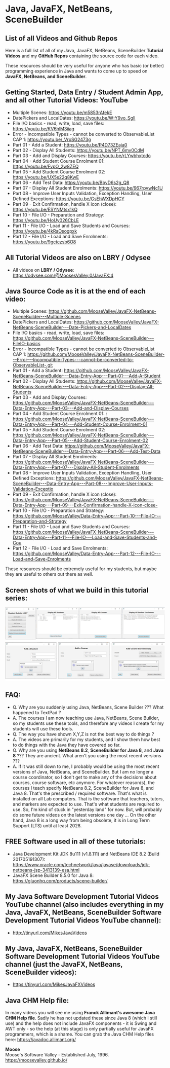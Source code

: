 # Java, JavaFX, NetBeans, SceneBuilder
## List of all Videos and Github Repos

Here is a full list of all of my Java, JavaFX, NetBeans, SceneBuilder
**Tutorial Videos** and my
**GitHub Repos** containing the source code for each video.

These resources
should be very useful for anyone who has basic (or better)
programming experience in Java and wants to come up to speed on
**JavaFX, NetBeans, and SceneBuilder**.

## Getting Started, Data Entry / Student Admin App, and all other Tutorial Videos: **YouTube**
* Multiple Scenes: https://youtu.be/m5853rAfekE
* DatePickers and LocalDates: https://youtu.be/W-Y9vo_SglI
* File I/O basics - read, write, load, save files: https://youtu.be/KV6hlM3iiag
* Error - Incompatible Types - cannot be converted to ObservableList CAP 1: https://youtu.be/_VroSG2473g
* Part 01 - Add a Student: https://youtu.be/P4D73ZEaja0
* Part 02 - Display All Students: https://youtu.be/NPT_6mv0CdM
* Part 03 - Add and Display Courses: https://youtu.be/rLYwbhxtcdo
* Part 04 - Add Student Course Enrolment 01: https://youtu.be/FvpO_2w8ZEQ
* Part 05 - Add Student Course Enrolment 02: https://youtu.be/UX5s22q8KwE
* Part 06 - Add Test Data: https://youtu.be/BbvD6s2g_Q8
* Part 07 - Display All Student Enrolments: https://youtu.be/967rpvwNc1U
* Part 08 - Improve User Inputs Validation, Exception Handling, User Defined Exceptions: https://youtu.be/GsEhWXDpHCY
* Part 09 - Exit Confirmation, handle X icon (close): https://youtu.be/ESYNMtsx1kQ
* Part 10 - File I/O - Preparation and Strategy: https://youtu.be/HoUy026CbLE
* Part 11 - File I/O - Load and Save Students and Courses: https://youtu.be/4kRaOsogpxk
* Part 12 - File I/O - Load and Save Enrolments: https://youtu.be/9gctczsb6O8

## All Tutorial Videos are also on **LBRY / Odysee**
* All videos on **LBRY / Odysee**: https://odysee.com/@MoosesValley:0/JavaFX:4

## Java Source Code as it is at the end of each video:
* Multiple Scenes: https://github.com/MooseValley/JavaFX-NetBeans-SceneBuilder---Multiple-Scenes
* DatePickers and LocalDates: https://github.com/MooseValley/JavaFX-NetBeans-SceneBuilder---Date-Pickers-and-LocalDates
* File I/O basics - read, write, load, save files: https://github.com/MooseValley/JavaFX-NetBeans-SceneBuilder---FileIO-basics
* Error - Incompatible Types - cannot be converted to ObservableList CAP 1: https://github.com/MooseValley/JavaFX-NetBeans-SceneBuilder---Error---Incompatible-Types---cannot-be-converted-to-ObservableList-.git
* Part 01 - Add a Student: https://github.com/MooseValley/JavaFX-NetBeans-SceneBuilder---Data-Entry-App---Part-01---Add-A-Student
* Part 02 - Display All Students: https://github.com/MooseValley/JavaFX-NetBeans-SceneBuilder---Data-Entry-App---Part-02---Display-All-Students
* Part 03 - Add and Display Courses: https://github.com/MooseValley/JavaFX-NetBeans-SceneBuilder---Data-Entry-App---Part-03---Add-and-Display-Courses
* Part 04 - Add Student Course Enrolment 01: : https://github.com/MooseValley/JavaFX-NetBeans-SceneBuilder---Data-Entry-App---Part-04---Add-Student-Course-Enrolment-01
* Part 05 - Add Student Course Enrolment 02: https://github.com/MooseValley/JavaFX-NetBeans-SceneBuilder---Data-Entry-App---Part-05---Add-Student-Course-Enrolment-02
* Part 06 - Add Test Data: https://github.com/MooseValley/JavaFX-NetBeans-SceneBuilder---Data-Entry-App---Part-06---Add-Test-Data
* Part 07 - Display All Student Enrolments: https://github.com/MooseValley/JavaFX-NetBeans-SceneBuilder---Data-Entry-App---Part-07---Display-All-Student-Enrolments
* Part 08 - Improve User Inputs Validation, Exception Handling, User Defined Exceptions: https://github.com/MooseValley/JavaFX-NetBeans-SceneBuilder---Data-Entry-App---Part-08---Improve-User-Inputs-Validation-Exceptio
* Part 09 - Exit Confirmation, handle X icon (close): https://github.com/MooseValley/JavaFX-NetBeans-SceneBuilder---Data-Entry-App---Part-09---Exit-Confirmation-handle-X-icon-close-
* Part 10 - File I/O - Preparation and Strategy: https://github.com/MooseValley/Data-Entry-App---Part-10---File-IO---Preparation-and-Strategy
* Part 11 - File I/O - Load and Save Students and Courses: https://github.com/MooseValley/JavaFX-NetBeans-SceneBuilder---Data-Entry-App---Part-11---File-IO---Load-and-Save-Students-and-Cou
* Part 12 - File I/O - Load and Save Enrolments: https://github.com/MooseValley/Data-Entry-App---Part-12---File-IO---Load-and-Save-Enrolments

These resources should be extremely useful for my students, but
maybe they are useful to others out there as well.

## Screen shots of what we build in this tutorial series:
![Student Admin App](ScreenShots/StudentAdminApp.png?raw=true "Student Admin App")

## FAQ:
* Q. Why are you suddenly using Java, NetBeans, Scene Builder ???  What happened to TextPad ?
* A. The courses I am now teaching use Java, NetBeans, Scene Builder, so my students use these tools, and therefore any videos I create for my students will use these tools.
* Q. The way you have shown X,Y,Z is not the best way to do things ?
* A. The videos are primarily for my students, and I show them how best to do things with the Java they have covered so far.
* Q. Why are you using **NetBeans 8.2**, **SceneBuilder for Java 8**, and **Java 8** ???  They are ancient.  What aren't you using the most recent versions ???
* A. If it was still down to me, I probably would be using the most recent versions of Java, NetBeans, and SceneBuilder. But I am no longer a course coordinator, so I don't get to make any of the decisions about courses, course software, etc anymore. For whatever reason(s), the courses I teach specify NetBeans 8.2, SceneBuilder for Java 8, and Java 8.  That's the prescribed / required software.  That's what is installed on all Lab computers.  That is the software that teachers, tutors, and markers are expected to use.  That's what students are required to use.  So, I'm kind of stuck in "yesterday land" for now.  But, will probably do some future videos on the latest versions one day ...  On the other hand, Java 8 is a long way from being obsolete, it is in Long Term Support (LTS) until at least 2028.


## FREE Software used in all of these tutorials:
* Java Development Kit JDK 8u111 (v1.8.111) and NetBeans IDE 8.2 (Build 201705191307): https://www.oracle.com/technetwork/java/javase/downloads/jdk-netbeans-jsp-3413139-esa.html
* JavaFX Scene Builder 8.5.0 for Java 8: https://gluonhq.com/products/scene-builder/

## My Java Software Development Tutorial Videos YouTube channel (also includes everything in my Java, JavaFX, NetBeans, SceneBuilder Software Development Tutorial Videos YouTube channel):
* http://tinyurl.com/MikesJavaVideos

## My Java, JavaFX, NetBeans, SceneBuilder Software Development Tutorial Videos YouTube channel (just the JavaFX, NetBeans, SceneBuilder videos):
* https://tinyurl.com/MikesJavaFXVideos

## Java CHM Help file:
In many videos you will see me using **Franck Allimant's awesome Java CHM Help file**.  Sadly he has not updated these since Java 8 (which I still use) and the help does not include JavaFX components - it is Swing and AWT only - so the help (at this stage) is only partially useful for JavaFX programmers, which is a shame.  You can grab the Java CHM Help files here:
https://javadoc.allimant.org/


**Moose**
<br>Moose's Software Valley - Established July, 1996.
<br>https://moosevalley.github.io/
